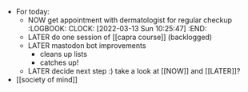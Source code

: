 - For today:
	- NOW get appointment with dermatologist for regular checkup
	  :LOGBOOK:
	  CLOCK: [2022-03-13 Sun 10:25:47]
	  :END:
	- LATER do one session of [[capra course]] (backlogged)
	- LATER mastodon bot improvements
		- cleans up lists
		- catches up!
	- LATER decide next step :) take a look at [[NOW]] and [[LATER]]?
- [[society of mind]]